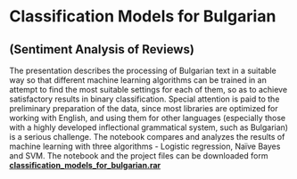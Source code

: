 # Classification Models for Bulgarian 
## (Sentiment Analysis of Reviews)
The presentation describes the processing of Bulgarian text in a suitable way so that different machine learning algorithms can be trained in an attempt to find the most suitable settings for each of them, so as to achieve satisfactory results in binary classification. Special attention is paid to the preliminary preparation of the data, since most libraries are optimized for working with English, and using them for other languages (especially those with a highly developed inflectional grammatical system, such as Bulgarian) is a serious challenge. The notebook compares and analyzes the results of machine learning with three algorithms - Logistic regression, Naïve Bayes and SVM.
The notebook and the project files can be downloaded form **[classification_models_for_bulgarian.rar](https://github.com/Nassoo/classification_models_for_bulgarian/releases/download/v1.0/classification_models_for_bulgarian.rar)**
